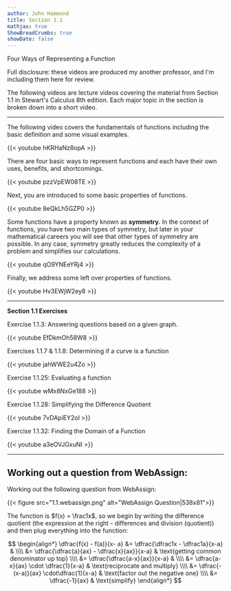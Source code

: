 ```yaml
---
author: John Hammond
title: Section 1.1
mathjax: true
ShowBreadCrumbs: true
showDate: false
---
```


Four Ways of Representing a Function

Full disclosure: these videos are produced my another professor, and I'm including them here for review. 

The following videos are lecture videos covering the material from Section 1.1 in Stewart's Calculus 8th edition. Each major topic in the section is broken down into a short video. 

---

The following video covers the fundamentals of functions including the basic definition and some visual examples.  

{{< youtube hKRHaNz8opA >}}


There are four basic ways to represent functions and each have their own uses, benefits, and shortcomings.  

{{< youtube pzzVpEW08TE >}}

Next, you are introduced to some basic properties of functions.  

{{< youtube 8eQkLh5GZP0 >}}

Some functions have a property known as **symmetry.** In the context of functions, you have two main types of symmetry, but later in your mathematical careers you will see that other types of symmetry are possible. In any case, symmetry greatly reduces the complexity of a problem and simplifies our calculations.  

{{< youtube qO9YNEeYRj4 >}}

Finally, we address some left over properties of functions.  

{{< youtube Hv3EWjW2ey8 >}}

---

**Section 1.1 Exercises**


Exercise 1.1.3: Answering questions based on a given graph.   

{{< youtube EfDkmOh58W8 >}}

Exercises 1.1.7 & 1.1.8:  Determining if a curve is a function

{{< youtube jahWWE2u4Zo >}}

Exercise 1.1.25:  Evaluating a function

{{< youtube wMx8NxGe188 >}}

Exercise 1.1.28:  Simplifying the Difference Quotient

{{< youtube 7vDApiEY2oI >}}

Exercise 1.1.32:  Finding the Domain of a Function

{{< youtube a3eOVJGxuNI >}}

---

## Working out a question from WebAssign:

Working out the following question from WebAssign: 

{{< figure src="1.1.webassign.png" alt="WebAssign Question|538x81">}}

The function is $f(x) = \frac1x$, so we begin by writing the difference quotient (the expression at the right - differences and division (quotient)) and then plug everything into the function:

$$
\begin{align*}
\dfrac{f(x) - f(a)}{x- a} &= \dfrac{\dfrac1x - \dfrac1a}{x-a} & \\\\ 
&= \dfrac{\dfrac{a}{ax} -  \dfrac{x}{ax}}{x-a} & \text{getting common denominator up top} \\\\
&= \dfrac{\dfrac{a-x}{ax}}{x-a} & \\\\
&= \dfrac{a-x}{ax} \cdot \dfrac{1}{x-a} & \text{reciprocate and multiply} \\\\
&= \dfrac{-(x-a)}{ax} \cdot\dfrac{1}{x-a} & \text{factor out the negative one} \\\\
&= \dfrac{-1}{ax} & \text{simplify}
\end{align*}
$$